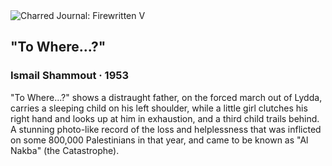 <div class="artwork-of-the-day">
  <div class="container">
    <div class="img-wrapper">
      <img
        src="https://uploads6.wikiart.org/00280/images/shammout-self-port/tumblr-pmaxybylka1vk4jv6-640-1.jpg!Large.jpg"
        alt="Charred Journal: Firewritten V" />
    </div>
    <div class="artwork-detail">
      <div class="artwork-origin"> 
        <h2 class="artwork-name">"To Where...?"</h2>
        <h3 class="artist">
          Ismail Shammout
                    ·  1953
        </h3>
      </div>
      <p class="description">
        <span class="artwork-description-text ng-binding" ng-bind-html="viewModel.ArtworkOfTheDay.Description | unsafe">"To Where...?" shows a distraught father, on the forced march out of Lydda, carries a sleeping child on his left shoulder, while a little girl clutches his right hand and looks up at him in exhaustion, and a third child trails behind. A stunning photo-like record of the loss and helplessness that was inflicted on some 800,000 Palestinians in that year, and came to be known as "Al Nakba" (the Catastrophe).</span>
                        <div class="text-shadow-container ng-hide" ng-show="showShadow"></div>
      </p>
    </div>
  </div>

</div>
